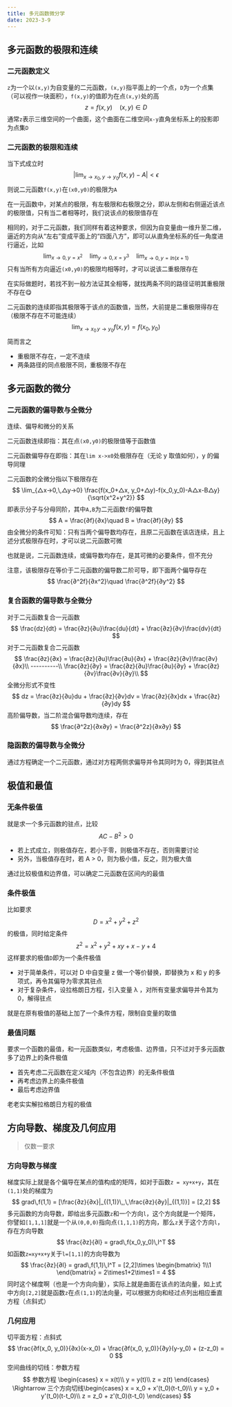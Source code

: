 ```yaml
---
title: 多元函数微分学
date: 2023-3-9
---
```


## 多元函数的极限和连续

### 二元函数定义

`z`为一个以`(x,y)`为自变量的二元函数，`(x,y)`指平面上的一个点，`D`为一个点集（可以视作一块面积），`f(x,y)`的值即为在点`(x,y)`处的高
$$
z = f(x,y)\quad(x, y)\in D
$$
通常`z`表示三维空间的一个曲面，这个曲面在二维空间`x-y`直角坐标系上的投影即为点集`D`

### 二元函数的极限和连续

当下式成立时
$$
|\lim_{x\rightarrow x_0,\,y\rightarrow y_0}f(x,y) - A| < \epsilon
$$
则说二元函数`f(x,y)`在`(x0,y0)`的极限为`A`

在一元函数中，对某点的极限，有左极限和右极限之分，即从左侧和右侧逼近该点的极限值，只有当二者相等时，我们说该点的极限值存在

相同的，对于二元函数，我们同样有着这种要求，但因为自变量由一维升至二维，逼近的方向从“左右”变成平面上的“四面八方”，即可以从直角坐标系的任一角度进行逼近，比如
$$
\lim_{x\rightarrow 0,\,y=x^2}\quad
\lim_{y\rightarrow 0,\,x=y^3}\quad
\lim_{x\rightarrow 0,\,y=ln(x+1)}
$$
只有当所有方向逼近`(x0,y0)`的极限均相等时，才可以说该二重极限存在

在实际做题时，若找不到一般方法证其全相等，就找两条不同的路径证明其重极限不存在😋

二元函数的连续即指其极限等于该点的函数值，当然，大前提是二重极限得存在（极限不存在不可能连续）
$$
\lim_{x\rightarrow x_0\,y\rightarrow y_0}f(x,y) = f(x_0, y_0)
$$
简而言之

- 重极限不存在，一定不连续
- 两条路径的同点极限不同，重极限不存在

## 多元函数的微分

### 二元函数的偏导数与全微分

连续、偏导和微分的关系

二元函数连续即指：其在点`(x0,y0)`的极限值等于函数值

二元函数偏导存在即指：其在`lim x->x0`处极限存在（无论 y 取值如何），y 的偏导同理

二元函数的全微分指以下极限存在
$$
\lim_{△x->0,\,△y->0} \frac{f(x_0+△x, y_0+△y)-f(x_0,y_0)-A△x-B△y}{\sqrt{x^2+y^2}}
$$
即表示分子与分母同阶，其中`A,B`为二元函数`f`的偏导数
$$
A = \frac{∂f}{∂x}\quad B = \frac{∂f}{∂y}
$$
由全微分的条件可知：只有当两个偏导数均存在，且原二元函数在该店连续，且上述分式极限存在时，才可以说二元函数可微

也就是说，二元函数连续，或偏导数均存在，是其可微的必要条件，但不充分

注意，该极限存在等价于二元函数的偏导数二阶可导，即下面两个偏导存在
$$
\frac{∂^2f}{∂x^2}\quad \frac{∂^2f}{∂y^2}
$$


### 复合函数的偏导数与全微分

对于二元函数复合一元函数
$$
\frac{dz}{dt} = \frac{∂z}{∂u}\frac{du}{dt} + \frac{∂z}{∂v}\frac{dv}{dt}
$$
对于二元函数复合二元函数
$$
\frac{∂z}{∂x} = \frac{∂z}{∂u}\frac{∂u}{∂x} + \frac{∂z}{∂v}\frac{∂v}{∂x}\\
----------\\
\frac{∂z}{∂y} = \frac{∂z}{∂u}\frac{∂u}{∂y} + \frac{∂z}{∂v}\frac{∂v}{∂y}\\
$$
全微分形式不变性
$$
dz = \frac{∂z}{∂u}du + \frac{∂z}{∂v}dv = \frac{∂z}{∂x}dx + \frac{∂z}{∂y}dy
$$
高阶偏导数，当二阶混合偏导数均连续，存在
$$
\frac{∂^2z}{∂x∂y} = \frac{∂^2z}{∂x∂y}
$$

### 隐函数的偏导数与全微分

通过方程确定一个二元函数，通过对方程两侧求偏导并令其同时为 0，得到其驻点

## 极值和最值

### 无条件极值

就是求一个多元函数的驻点，比较
$$
AC-B^2 > 0
$$

- 若上式成立，则极值存在，若小于零，则极值不存在，否则需要讨论
- 另外，当极值存在时，若 A > 0，则为极小值，反之，则为极大值

通过比较极值和边界值，可以确定二元函数在区间内的最值

### 条件极值

比如要求
$$
D = x^2+y^2+z^2
$$
的极值，同时给定条件
$$
z^2 = x^2+y^2+xy+x-y+4
$$
这样要求的极值`D`即为一个条件极值

- 对于简单条件，可以对 D 中自变量 z 做一个等价替换，即替换为 x 和 y 的多项式，再令其偏导为零求其驻点
- 对于复杂条件，设拉格朗日方程，引入变量 λ ，对所有变量求偏导并令其为 0，解得驻点

就是在原有极值的基础上加了一个条件方程，限制自变量的取值

### 最值问题

要求一个函数的最值，和一元函数类似，考虑极值、边界值，只不过对于多元函数多了边界上的条件极值

- 首先考虑二元函数在定义域内（不包含边界）的无条件极值
- 再考虑边界上的条件极值
- 最后考虑边界值

老老实实解拉格朗日方程的极值

## 方向导数、梯度及几何应用

> 仅数一要求

### 方向导数与梯度

梯度实际上就是各个偏导在某点的值构成的矩阵，如对于函数`z = xy+x+y`，其在`(1,1)`处的梯度为
$$
grad\,f(1,1) = [\frac{∂z}{∂x}|_{(1,1)}\,,\,\frac{∂z}{∂y}|_{(1,1)}] = [2,2]
$$
多元函数的方向导数，即给出多元函数`z`和一个方向`l`，这个方向就是一个矩阵，你譬如`[1,1,1]`就是一个从`(0,0,0)`指向点`(1,1,1)`的方向，那么`z`关于这个方向`l`，存在方向导数
$$
\frac{∂z}{∂l} = grad\,f(x_0,y_0)\,l^T
$$
如函数`z=xy+x+y`关于`l=[1,1]`的方向导数为
$$
\frac{∂z}{∂l} = grad\,f(1,1)\,l^T = [2,2]\times
\begin{bmatrix}
1\\1
\end{bmatrix}
= 2\times1+2\times1 = 4
$$
同时这个梯度啊（也是一个方向向量），实际上就是曲面在该点的法向量，如上式中方向`[2,2]`就是函数`z`在点`(1,1)`的法向量，可以根据方向和经过点列出相应垂直方程（点斜式）

### 几何应用

切平面方程：点斜式
$$
\frac{∂f(x_0, y_0)}{∂x}(x-x_0) + \frac{∂f(x_0, y_0)}{∂y}(y-y_0) + (z-z_0) = 0
$$
空间曲线的切线：参数方程
$$
参数方程
\begin{cases}
x = x(t)\\
y = y(t)\\
z = z(t)
\end{cases}
\Rightarrow
三个方向切线\begin{cases}
x = x_0 + x'(t_0)(t-t_0)\\
y = y_0 + y'(t_0)(t-t_0)\\
z = z_0 + z'(t_0)(t-t_0)
\end{cases}
$$
